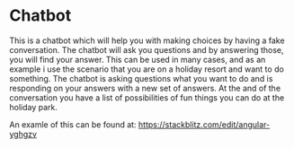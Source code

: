 # Chatbot
This is a chatbot which will help you with making choices by having a fake conversation. The chatbot will ask you questions and by answering those, you will find your answer.
This can be used in many cases, and as an example i use the scenario that you are on a holiday resort and want to do something. The chatbot is asking questions what you want to do and is responding on your answers with a new set of answers. At the and of the conversation you have a list of possibilities of fun things you can do at the holiday park.

An examle of this can be found at: https://stackblitz.com/edit/angular-yghgzv
